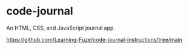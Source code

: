 # code-journal

An HTML, CSS, and JavaScript journal app.

https://github.com/Learning-Fuze/code-journal-instructions/tree/main
